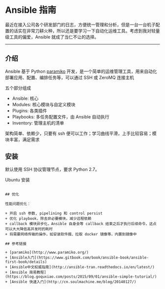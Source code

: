 # Ansible 指南

最近在接入公司各个研发部门的日志，方便统一管理和分析，但是一台一台机子配置的话实在非常刀耕火种，所以还是要学习一下自动化运维工具。考虑到我对轻量级工具的偏爱，Ansible 就成了当仁不让的选择。

---

## 介绍

Ansible 基于 Python [paramiko](http://www.paramiko.org/) 开发，是一个简单的运维管理工具，用来自动化部署应用、配置、编排任务等，可以通过 SSH 或 ZeroMQ 连接主机

五个部分组成

+ Ansible: 核心
+ Modules: 核心模块与自定义模块
+ Plugins: 各类插件
+ Playbooks: 多任务配置文件，由 Ansible 自动执行
+ Inventory: 管理主机的清单

架构简单、依赖少，只要有 ssh 便可以工作；学习曲线平滑，上手比较容易；模块丰富，满足需求


## 安装

默认使用 SSH 协议管理节点，要求 Python 2.7。

Ubuntu 安装

```

## 优化

性能问题优化：

+ 开启 ssh 参数, pipelining 和 control persist
+ 优化 playbook，除去非必要模块，减少远程依赖
+ callback 模块异步化，Ansible 自身会等 callback 结束之后才执行后续命令，这点可以大大降低高并发时的耗时
+ 将需要网络传输的操作，如安装软件报、拉取 docker 镜像等，内置到镜像中

## 参考链接

+ [paramiko](http://www.paramiko.org/)
+ [Ansible入门](https://www.gitbook.com/book/ansible-book/ansible-first-book/details)
+ [Ansible中文权威指南](http://ansible-tran.readthedocs.io/en/latest/)
+ [Ansible 简易教程](https://blog.goquxiao.com/posts/2015/09/01/ansible-simple-tutorial/)
+ [Ansible 快速入门](http://cn.soulmachine.me/blog/20140127/)


